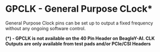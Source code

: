 <!--
---
name: GPCLK
class: interface
type: pinout
description: BeagleY-AI General Purpose Clock
-->
# GPCLK - General Purpose CLock*

General Purpose Clock pins can be set up to output a fixed frequency without any ongoing software control.

**(*) - GPCLK is not available on the 40 Pin Header on BeagleY-AI. CLK Outputs are only available from test pads and/or PCIe/CSI Headers**
